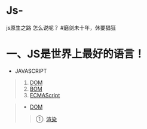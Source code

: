 # Js-
js原生之路
怎么说呢？
#磨剑未十年，休要猖狂

一、JS是世界上最好的语言！
===
* JAVASCRIPT
>1. [DOM](https://github.com/TUARAN/tarsJs/blob/master/DOM.md)
>2. [BOM](https://github.com/TUARAN/tarsJs/blob/master/BOM.md)
>3. [ECMAScript](https://github.com/TUARAN/tarsJs/blob/master/ECMAScript.md)

>* [DOM]()
>>①. [渲染]()
